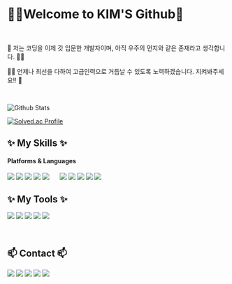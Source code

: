 <h1 align="left">
 👩‍🚀Welcome to KIM'S Github🚀
</h1>

<br>
<p align="left">
🚀 저는 코딩을 이제 갓 입문한 개발자이며, 아직 우주의 먼지와 같은 존재라고 생각합니다. 👩‍🚀
</p> 
<p align="left">
 👩‍🚀 언제나 최선을 다하여 고급인력으로 거듭날 수 있도록 노력하겠습니다. 지켜봐주세요!! 🚀
</p> 
<br>
<div>
 
![Github Stats](https://github-readme-stats.vercel.app/api?username=kimjaehyun5116&show_icons=true&theme=radical)

[![Solved.ac Profile](http://mazassumnida.wtf/api/v2/generate_badge?boj=백준아이디)](https://solved.ac/백준아이디/)
</dib>
<br> 

                                          
<!--내용 부분-->
<h2>✨ My Skills ✨</h2>
<h4>Platforms & Languages</h4>

<div style="display: inline-block; margin-right: 20px;">
    <img src="https://img.shields.io/badge/-JAVA-007396?style=for-the-badge&logo=java&logoColor=white">
    <img src="https://img.shields.io/badge/-HTML5-F05032?style=for-the-badge&logo=html5&logoColor=white">
    <img src="https://img.shields.io/badge/-CSS3-007ACC?style=for-the-badge&logo=css3&logoColor=white">
    <img src="https://img.shields.io/badge/-JavaScript-%23F7DF1C?style=for-the-badge&logo=javascript&logoColor=white">
    <img src="https://img.shields.io/badge/-React-61DAFB?style=for-the-badge&logo=React&logoColor=white">
</div>
<div style="display: inline-block; margin-right: 20px;">
    <img src="https://img.shields.io/badge/-Docker-46a2f1?style=for-the-badge&logo=docker&logoColor=white">
    <img src="https://img.shields.io/badge/mysql-4479A1?style=for-the-badge&logo=mysql&logoColor=white">
    <img src="https://img.shields.io/badge/-Oracle-F80000?style=for-the-badge&logo=Oracle&Color=white">
    <img src="https://img.shields.io/badge/-springboot-6DB33F?style=for-the-badge&logo=springboot&logoColor=white">
    <img src="https://img.shields.io/badge/-node.js-339933?style=for-the-badge&logo=nodedotjs&logoColor=white"> 
</div>

<br>
<h2>✨ My Tools ✨</h2>

<img src="https://img.shields.io/badge/-intellijidea-black?style=for-the-badge&logo=intellijidea&Color=white"> <img src="https://img.shields.io/badge/-visualstudiocode-007ACC?style=for-the-badge&logo=visualstudiocode&logoColor=white"> <img src="https://img.shields.io/badge/-eclipseide-2C2255?style=for-the-badge&logo=eclipseide&Color=white"> <img src="https://img.shields.io/badge/-Git-F05032?style=for-the-badge&logo=git&logoColor=white"> <img src="https://img.shields.io/badge/-Github-181717?style=for-the-badge&logo=github&logoColor=white"> 

<br>
<h2 align="left">📫 Contact 📫</h2>

<div align="left">
   <a href="mailto:ibns789@gmail.com"> <img src="https://img.shields.io/badge/MAIL-EA4335?style=flat&logo=gmail&logoColor=white"/></a>
   <a href="https://instagram.com/ibns789"> <img src="https://img.shields.io/badge/SNS-F9AB00?style=flat&logo=Instagram&logocolor=E4405F&link=https://instagram.com/ibns789"/></a>
   <a href="https://kimjaehyun5116.github.io/"> <img src="https://img.shields.io/badge/Blog-222222?style=flat&logo=github&logocolor=white&link=https://kimjaehyun5116.github.io"/></a>
   <a href="https://blog.naver.com/oasisefit"> <img src="https://img.shields.io/badge/Blog-007396?style=flat&logo=naver&Logocolor=white&link=https://blog.naver.com/oasisefit"/></a>
   <a href="https://www.notion.so/kim-jae-hyun-11c28874ceb44560be1bda5cd670c1e9"> <img src="https://img.shields.io/badge/notion-000000?style=flat&logo=notion&logocolor=white&link=https://www.notion.so/kim-jae-hyun-11c28874ceb44560be1bda5cd670c1e9"/></a>
</div>
